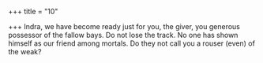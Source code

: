 +++
title = "10"

+++
Indra, we have become ready just for you, the giver, you generous  possessor of the fallow bays. Do not lose the track.
No one has shown himself as our friend among mortals. Do they not  call you a rouser (even) of the weak?